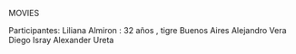 MOVIES

Participantes:
Liliana Almiron : 32 años , tigre Buenos Aires
Alejandro Vera
Diego Isray
Alexander Ureta
